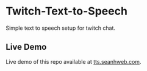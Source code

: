 # Twitch-Text-to-Speech

Simple text to speech setup for twitch chat. 

## Live Demo

Live demo of this repo available at [tts.seanhweb.com](https://tts.seanhweb.com). 
